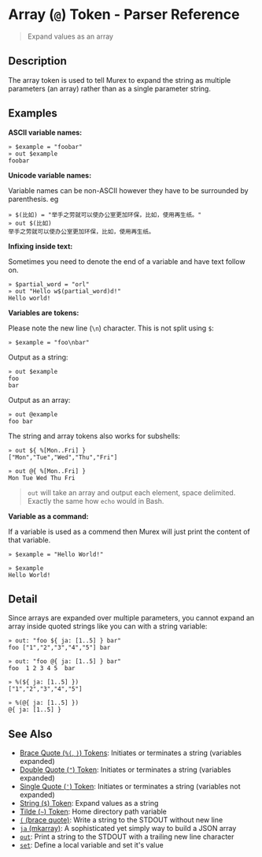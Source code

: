 # Array (`@`) Token - Parser Reference

> Expand values as an array

## Description

The array token is used to tell Murex to expand the string as multiple
parameters (an array) rather than as a single parameter string.

## Examples

**ASCII variable names:**

    » $example = "foobar"
    » out $example
    foobar

**Unicode variable names:**

Variable names can be non-ASCII however they have to be surrounded by
parenthesis. eg

    » $(比如) = "举手之劳就可以使办公室更加环保，比如，使用再生纸。"
    » out $(比如)
    举手之劳就可以使办公室更加环保，比如，使用再生纸。

**Infixing inside text:**

Sometimes you need to denote the end of a variable and have text follow on.

    » $partial_word = "orl"
    » out "Hello w$(partial_word)d!"
    Hello world!

**Variables are tokens:**

Please note the new line (`\n`) character. This is not split using `$`:

    » $example = "foo\nbar"

Output as a string:

    » out $example
    foo
    bar

Output as an array:

    » out @example
    foo bar

The string and array tokens also works for subshells:

    » out ${ %[Mon..Fri] }
    ["Mon","Tue","Wed","Thu","Fri"]

    » out @{ %[Mon..Fri] }
    Mon Tue Wed Thu Fri

> `out` will take an array and output each element, space delimited. Exactly
> the same how `echo` would in Bash.

**Variable as a command:**

If a variable is used as a commend then Murex will just print the content of
that variable.

    » $example = "Hello World!"

    » $example
    Hello World!

## Detail

Since arrays are expanded over multiple parameters, you cannot expand an array
inside quoted strings like you can with a string variable:

    » out: "foo ${ ja: [1..5] } bar"
    foo ["1","2","3","4","5"] bar

    » out: "foo @{ ja: [1..5] } bar"
    foo  1 2 3 4 5  bar

    » %(${ ja: [1..5] })
    ["1","2","3","4","5"]

    » %(@{ ja: [1..5] })
    @{ ja: [1..5] }

## See Also

- [Brace Quote (`%(`, `)`) Tokens](/parser/brace-quote.md):
  Initiates or terminates a string (variables expanded)
- [Double Quote (`"`) Token](/parser/double-quote.md):
  Initiates or terminates a string (variables expanded)
- [Single Quote (`'`) Token](/parser/single-quote.md):
  Initiates or terminates a string (variables not expanded)
- [String (`$`) Token](/parser/string.md):
  Expand values as a string
- [Tilde (`~`) Token](/parser/tilde.md):
  Home directory path variable
- [`(` (brace quote)](/commands/brace-quote.md):
  Write a string to the STDOUT without new line
- [`ja` (mkarray)](/commands/ja.md):
  A sophisticated yet simply way to build a JSON array
- [`out`](/commands/out.md):
  Print a string to the STDOUT with a trailing new line character
- [`set`](/commands/set.md):
  Define a local variable and set it's value
